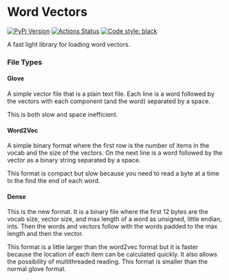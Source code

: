 # Word Vectors

[![PyPi Version](https://img.shields.io/pypi/v/word-vectors)](https://pypi.org/project/word-vectors/)  [![Actions Status](https://github.com/blester125/word-vectors/workflows/Unit%20Test/badge.svg)](https://github.com/blester125/word-vectors/actions) [![Code style: black](https://img.shields.io/badge/code%20style-black-000000.svg)](https://github.com/psf/black)

A fast light library for loading word vectors.

### File Types

#### Glove

A simple vector file that is a plain text file. Each line is a word followed by the vectors with each component (and the word) separated by a space.

This is both slow and space inefficient.

#### Word2Vec

A simple binary format where the first row is the number of items in the vocab and the size of the vectors. On the next line is a word followed by the vector as a binary string separated by a space.

This format is compact but slow because you need to read a byte at a time to the find the end of each word.

#### Dense

This is the new format. It is a binary file where the first 12 bytes are the vocab size, vector size, and max length of a word as unsigned, little endian, ints. Then the words and vectors follow with the words padded to the max length and then the vector.

This format is a little larger than the word2vec format but it is faster because the location of each item can be calculated quickly. It also allows the possibility of multithreaded reading. This format is smaller than the normal glove format.
